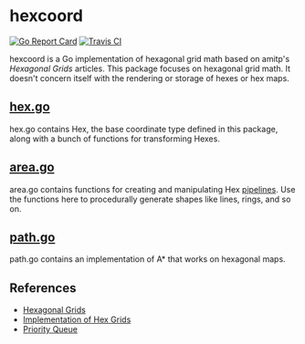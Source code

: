 # hexcoord

[![Go Report Card](https://goreportcard.com/badge/github.com/erinpentecost/deterbus)](https://goreportcard.com/report/github.com/erinpentecost/hexcoord)
[![Travis CI](https://travis-ci.org/erinpentecost/hexcoord.svg?branch=master)](https://travis-ci.org/erinpentecost/hexcoord.svg?branch=master)

hexcoord is a Go implementation of hexagonal grid math based on amitp's *Hexagonal Grids* articles. This package focuses on hexagonal grid math. It doesn't concern itself with the rendering or storage of hexes or hex maps.

## [hex.go](../blob/master/hex.go)

hex.go contains Hex, the base coordinate type defined in this package, along with a bunch of functions for transforming Hexes.

## [area.go](../blob/master/area.go)

area.go contains functions for creating and manipulating Hex [pipelines](https://blog.golang.org/pipelines). Use the functions here to procedurally generate shapes like lines, rings, and so on.

## [path.go](../blob/master/path.go)

path.go contains an implementation of A* that works on hexagonal maps.

## References

* [Hexagonal Grids](https://www.redblobgames.com/grids/hexagons)
* [Implementation of Hex Grids](https://www.redblobgames.com/grids/hexagons/implementation.html)
* [Priority Queue](https://golang.org/pkg/container/heap/#example__priorityQueue)